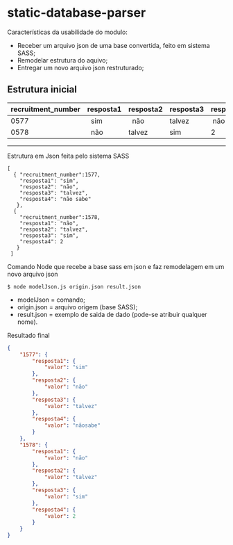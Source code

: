 # static-database-parser

Características da usabilidade do modulo:

* Receber um arquivo json de uma base convertida, feito em sistema SASS;
* Remodelar  estrutura do aquivo;
* Entregar um novo arquivo json restruturado;

Estrutura inicial
--------------------------------------------------------------------
recruitment_number |  resposta1 | resposta2 | resposta3 | resposta4
-------------------|------------|-----------|-----------|----------
        0577       |   sim      |   não     |  talvez   |  não sabe
        0578       |   não      |   talvez  |    sim    |     2
--------------------------------------------------------------------

Estrutura em Json feita pelo sistema SASS 

```
[
  { "recruitment_number":1577,
    "resposta1": "sim",
    "resposta2": "não",
    "resposta3": "talvez",
    "resposta4": "não sabe"
   },
  {
    "recruitment_number":1578,
    "resposta1": "não",
    "resposta2": "talvez",
    "resposta3": "sim",
    "resposta4": 2
   }
 ]

```
Comando Node que recebe a base sass em json e faz remodelagem em um novo arquivo json 

```node
$ node modelJson.js origin.json result.json
```
* modelJson = comando;
* origin.json = arquivo origem (base SASS);
* result.json = exemplo de saida de dado (pode-se atribuir qualquer nome).

Resultado final

```json
{
    "1577": {
        "resposta1": {
            "valor": "sim"
        },
        "resposta2": {
            "valor": "não"
        },
        "resposta3": {
            "valor": "talvez"
        },
        "resposta4": {
            "valor": "nãosabe"
        }
    },
    "1578": {
        "resposta1": {
            "valor": "não"
        },
        "resposta2": {
            "valor": "talvez"
        },
        "resposta3": {
            "valor": "sim"
        },
        "resposta4": {
            "valor": 2
        }
    }
}

```



 
 
 





